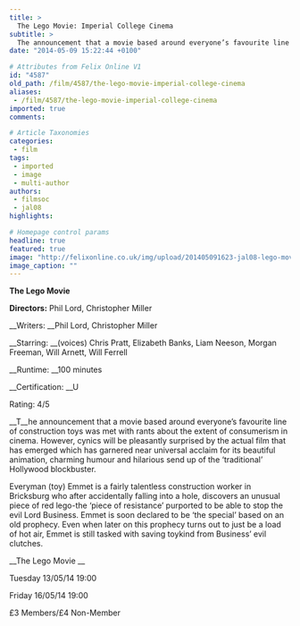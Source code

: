 ```yaml
---
title: >
  The Lego Movie: Imperial College Cinema
subtitle: >
  The announcement that a movie based around everyone’s favourite line of construction toys was met with rants about the extent of consumerism in cinema.
date: "2014-05-09 15:22:44 +0100"

# Attributes from Felix Online V1
id: "4587"
old_path: /film/4587/the-lego-movie-imperial-college-cinema
aliases:
 - /film/4587/the-lego-movie-imperial-college-cinema
imported: true
comments:

# Article Taxonomies
categories:
 - film
tags:
 - imported
 - image
 - multi-author
authors:
 - filmsoc
 - jal08
highlights:

# Homepage control params
headline: true
featured: true
image: "http://felixonline.co.uk/img/upload/201405091623-jal08-lego-movie.jpg"
image_caption: ""
---
```


__The Lego Movie__

__Directors:__ Phil Lord, Christopher Miller

__Writers: __Phil Lord, Christopher Miller

__Starring: __(voices) Chris Pratt, Elizabeth Banks, Liam Neeson, Morgan Freeman, Will Arnett, Will Ferrell

__Runtime: __100 minutes

__Certification: __U

Rating: 4/5

__T__he announcement that a movie based around everyone’s favourite line of construction toys was met with rants about the extent of consumerism in cinema. However, cynics will be pleasantly surprised by the actual film that has emerged which has garnered near universal acclaim for its beautiful animation, charming humour and hilarious send up of the ‘traditional’ Hollywood blockbuster.

Everyman (toy) Emmet is a fairly talentless construction worker in Bricksburg who after accidentally falling into a hole, discovers an unusual piece of red lego-the ‘piece of resistance’ purported to be able to stop the evil Lord Business. Emmet is soon declared to be ‘the special’ based on an old prophecy. Even when later on this prophecy turns out to just be a load of hot air, Emmet is still tasked with saving toykind from Business’ evil clutches.

__The Lego Movie __

Tuesday 13/05/14 19:00

Friday 16/05/14 19:00

£3 Members/£4 Non-Member
